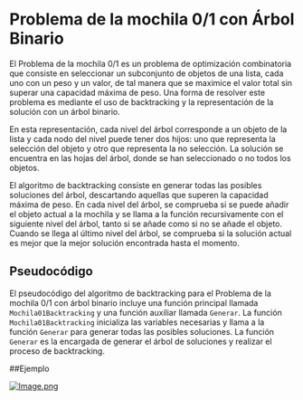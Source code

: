 # Problema de la mochila 0/1 con Árbol Binario

El Problema de la mochila 0/1 es un problema de optimización combinatoria que consiste en seleccionar un subconjunto de objetos de una lista, cada uno con un peso y un valor, de tal manera que se maximice el valor total sin superar una capacidad máxima de peso. Una forma de resolver este problema es mediante el uso de backtracking y la representación de la solución con un árbol binario.

En esta representación, cada nivel del árbol corresponde a un objeto de la lista y cada nodo del nivel puede tener dos hijos: uno que representa la selección del objeto y otro que representa la no selección. La solución se encuentra en las hojas del árbol, donde se han seleccionado o no todos los objetos.

El algoritmo de backtracking consiste en generar todas las posibles soluciones del árbol, descartando aquellas que superen la capacidad máxima de peso. En cada nivel del árbol, se comprueba si se puede añadir el objeto actual a la mochila y se llama a la función recursivamente con el siguiente nivel del árbol, tanto si se añade como si no se añade el objeto. Cuando se llega al último nivel del árbol, se comprueba si la solución actual es mejor que la mejor solución encontrada hasta el momento.

## Pseudocódigo

El pseudocódigo del algoritmo de backtracking para el Problema de la mochila 0/1 con árbol binario incluye una función principal llamada `Mochila01Backtracking` y una función auxiliar llamada `Generar`. La función `Mochila01Backtracking` inicializa las variables necesarias y llama a la función `Generar` para generar todas las posibles soluciones. La función `Generar` es la encargada de generar el árbol de soluciones y realizar el proceso de backtracking.

##Ejemplo

[![Image.png](https://i.postimg.cc/BbJgWhfb/Image.png)](https://postimg.cc/2bXvh76N)
